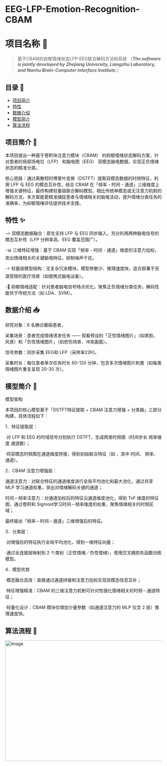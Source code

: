 # EEG-LFP-Emotion-Recognition-CBAM

# 项目名称 🚀
> 基于CBAM的抑郁情绪状态LFP-EEG联合解码方法和系统 （**___The software is jointly developed by Zhejiang University, Liangzhu Laboratory, and Nanhu Brain-Computer Interface Institute.___**）

## 目录 📑
- [项目简介](#项目简洁)
- [特性](#特性)
- [数据介绍](#数据介绍)
- [模型简介](#模型简介)
- [算法流程](#算法流程)


## 项目简介 📖

本项目提出一种基于卷积块注意力模块（CBAM） 的抑郁情绪状态解码方案，针对患者的局部场电位（LFP） 和脑电图（EEG） 双模态脑电数据，实现正负情绪状态的精准分类。


核心思路：通过离散短时傅里叶变换（DSTFT）提取双模态数据的时频特征，利用 LFP 与 EEG 的模态互补性，结合 CBAM 在「频率 - 时间 - 通道」三维维度上增强关键特征，最终构建轻量级联合解码模型。相比传统单模态或无注意力机制的解码方法，本方案能更精准捕捉患者与情绪相关的脑电活动，提升情绪分类任务的准确率，为抑郁情绪评估提供技术支撑。


## 特性 ✨
-🔥 双模态数据融合：原生支持 LFP 与 EEG 同步输入，充分利用两种脑电信号的模态互补性（LFP 分辨率高、EEG 覆盖范围广）。

-📊 三维特征增强：基于 CBAM 实现「频率 - 时间 - 通道」维度的注意力加权，突出情绪相关的关键脑电特征，抑制噪声干扰。

-⚡ 轻量级模型结构：无复杂冗余模块，模型参数少、推理速度快，适合部署于资源受限的医疗场景（如便携式脑电设备）。

-🎯 抑郁情绪适配：针对患者脑电信号特点优化，聚焦正负情绪分类任务，解码性能优于传统方法（如 LDA、SVM）。


## 数据介绍 📥

研究对象：6 名确诊癫痫患者。

采集场景：患者完成情绪诱发任务 —— 观看预设的「正性情绪图片」（如笑脸、风景）和「负性情绪图片」（如悲伤场景、冲突画面）。

信号参数：同步采集 EEG和 LFP（采样率22K)。

采集时长：每位患者单次任务时长 60-120 分钟，包含多次情绪图片刺激（如每类情绪图片重复呈现 20-30 次）。

## 模型简介 🧠

模型架构

本项目的核心模型基于「DSTFT特征提取 + CBAM 注意力增强 + 分类器」三部分构建，具体流程如下：

1．特征提取层：

·对 LFP 和 EEG 的时域信号分别执行 DSTFT，生成两类时频图（时间步长  频率维度  通道数）；

·将双模态时频图在通道维度拼接，得到初始联合特征（如  ，其中  时间、  频率、  通道）。

2．CBAM 注意力增强层：

通道注意力：对联合特征的通道维度进行全局平均池化和最大池化，通过共享 MLP 学习通道权重，突出对情绪解码关键的通道；

时间－频率注意力：对通道加权后的特征沿通道维度池化，得到 TxF 维度的特征图，通过卷积和 Sigmoid学习时间－频率维度的权重，聚焦情绪相关的时频区域；

最终输出「频率－时间－通道」三维增强后的特征。

3．分类层：

·对增强后的特征执行全局平均池化，得到一维特征向量；

·通过全连接层映射到 2 个类别（正性情绪／负性情绪），使用交叉嫡损失函数训练模型。


4．模型优势

·模态融合高效：直接通过通道拼接和注意力加权实现双模态信息互补；

·特征增强精准：CBAM 的三维注意力机制可针对性强化情绪相关的时频－通道特征；

·轻量化设计：CBAM 模块仅增加少量参数（如通道注意力的 MLP 仅含 2 层）推理速度快。

## 算法流程 📝


<img width="576" height="388" alt="image" src="https://github.com/user-attachments/assets/35c4a799-c7ed-4a50-b0f8-d5724f3cdefb" />


